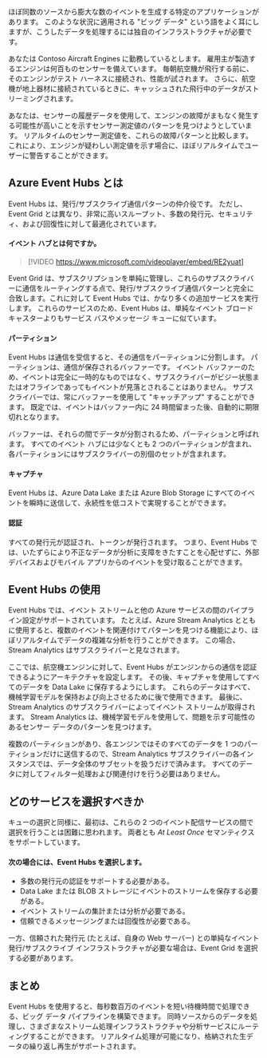 ほぼ同数のソースから膨大な数のイベントを生成する特定のアプリケーションがあります。 このような状況に適用される "ビッグ データ" という語をよく耳にしますが、こうしたデータを処理するには独自のインフラストラクチャが必要です。

あなたは Contoso Aircraft Engines に勤務しているとします。 雇用主が製造するエンジンは何百ものセンサーを備えています。 毎朝航空機が飛行する前に、そのエンジンがテスト ハーネスに接続され、性能が試されます。 さらに、航空機が地上器材に接続されているときに、キャッシュされた飛行中のデータがストリーミングされます。

あなたは、センサーの履歴データを使用して、エンジンの故障がまもなく発生する可能性が高いことを示すセンサー測定値のパターンを見つけようとしています。 リアルタイムのセンサー測定値を、これらの故障パターンと比較します。 これにより、エンジンが疑わしい測定値を示す場合に、ほぼリアルタイムでユーザーに警告することができます。

## <a name="what-is-azure-event-hubs"></a>Azure Event Hubs とは
Event Hubs は、発行/サブスクライブ通信パターンの仲介役です。 ただし、Event Grid とは異なり、非常に高いスループット、多数の発行元、セキュリティ、および回復性に対して最適化されています。

#### <a name="what-is-an-event-hub"></a>イベント ハブとは何ですか。

> [!VIDEO https://www.microsoft.com/videoplayer/embed/RE2yuat]

Event Grid は、サブスクリプションを単純に管理し、これらのサブスクライバーに通信をルーティングする点で、発行/サブスクライブ通信パターンと完全に合致します。これに対して Event Hubs では、かなり多くの追加サービスを実行します。 これらのサービスのため、Event Hubs は、単純なイベント ブロードキャスターよりもサービス バスやメッセージ キューに似ています。

#### <a name="partitions"></a>パーティション
Event Hubs は通信を受信すると、その通信をパーティションに分割します。 パーティションは、通信が保存されるバッファーです。 イベント バッファーのため、イベントは完全に一時的なものではなく、サブスクライバーがビジー状態またはオフラインであってもイベントが見落とされることはありません。 サブスクライバーでは、常にバッファーを使用して "キャッチアップ" することができます。 既定では、イベントはバッファー内に 24 時間留まった後、自動的に期限切れとなります。

バッファーは、それらの間でデータが分割されるため、パーティションと呼ばれます。 すべてのイベント ハブには少なくとも 2 つのパーティションが含まれ、各パーティションにはサブスクライバーの別個のセットが含まれます。

#### <a name="capture"></a>キャプチャ
Event Hubs は、Azure Data Lake または Azure Blob Storage にすべてのイベントを瞬時に送信して、永続性を低コストで実現することができます。

#### <a name="authentication"></a>認証
すべての発行元が認証され、トークンが発行されます。 つまり、Event Hubs では、いたずらにより不正なデータが分析に支障をきたすことを心配せずに、外部デバイスおよびモバイル アプリからのイベントを受け取ることができます。 

## <a name="using-event-hubs"></a>Event Hubs の使用
Event Hubs では、イベント ストリームと他の Azure サービスの間のパイプライン設定がサポートされています。 たとえば、Azure Stream Analytics とともに使用すると、複数のイベントを関連付けてパターンを見つける機能により、ほぼリアルタイムでデータの複雑な分析を行うことができます。 この場合、Stream Analytics はサブスクライバーと見なされます。

ここでは、航空機エンジンに対して、Event Hubs がエンジンからの通信を認証できるようにアーキテクチャを設定します。 その後、キャプチャを使用してすべてのデータを Data Lake に保存するようにします。 これらのデータはすべて、機械学習モデルを保持および向上させるために後で使用できます。 最後に、Stream Analytics のサブスクライバーによってイベント ストリームが取得されます。 Stream Analytics は、機械学習モデルを使用して、問題を示す可能性のあるセンサー データのパターンを見つけます。

複数のパーティションがあり、各エンジンではそのすべてのデータを 1 つのパーティションだけに送信するので、Stream Analytics サブスクライバーの各インスタンスでは、データ全体のサブセットを扱うだけで済みます。 すべてのデータに対してフィルター処理および関連付けを行う必要はありません。

## <a name="which-service-should-i-choose"></a>どのサービスを選択すべきか
キューの選択と同様に、最初は、これらの 2 つのイベント配信サービスの間で選択を行うことは困難に思われます。 両者とも *At Least Once* セマンティクスをサポートしています。

#### <a name="choose-event-hubs-if"></a>次の場合には、Event Hubs を選択します。  

- 多数の発行元の認証をサポートする必要がある。
- Data Lake または BLOB ストレージにイベントのストリームを保存する必要がある。
- イベント ストリームの集計または分析が必要である。
- 信頼できるメッセージングまたは回復性が必要である。  

一方、信頼された発行元 (たとえば、自身の Web サーバー) との単純なイベント発行/サブスクライブ インフラストラクチャが必要な場合は、Event Grid を選択する必要があります。

## <a name="summary"></a>まとめ
Event Hubs を使用すると、毎秒数百万のイベントを短い待機時間で処理できる、ビッグ データ パイプラインを構築できます。 同時ソースからのデータを処理し、さまざまなストリーム処理インフラストラクチャや分析サービスにルーティングすることができます。 リアルタイム処理が可能になり、格納された生データの繰り返し再生がサポートされます。 